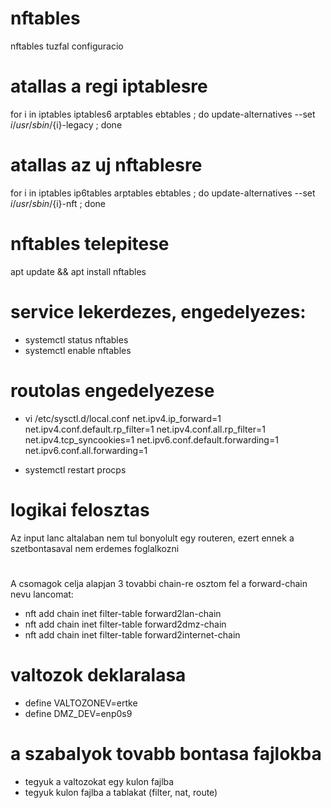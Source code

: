 # nftables
nftables tuzfal configuracio

# atallas a regi iptablesre
for i in iptables iptables6 arptables ebtables ; do update-alternatives --set ${i} /usr/sbin/${i}-legacy ; done

# atallas az uj nftablesre
for i in iptables ip6tables arptables ebtables ; do update-alternatives --set ${i} /usr/sbin/${i}-nft ; done

# nftables telepitese
apt update && apt install nftables

# service lekerdezes, engedelyezes:
- systemctl status nftables
- systemctl enable nftables

# routolas engedelyezese
- vi /etc/sysctl.d/local.conf
	net.ipv4.ip_forward=1
	net.ipv4.conf.default.rp_filter=1
	net.ipv4.conf.all.rp_filter=1
	net.ipv4.tcp_syncookies=1
    net.ipv6.conf.default.forwarding=1
	net.ipv6.conf.all.forwarding=1

- systemctl restart procps
# logikai felosztas
 Az input lanc altalaban nem tul bonyolult egy routeren, ezert ennek a szetbontasaval nem erdemes foglalkozni
#
A csomagok celja alapjan 3 tovabbi chain-re osztom fel a forward-chain nevu lancomat:
- nft add chain inet filter-table forward2lan-chain
- nft add chain inet filter-table forward2dmz-chain
- nft add chain inet filter-table forward2internet-chain

# valtozok deklaralasa
- define VALTOZONEV=ertke
- define DMZ_DEV=enp0s9

# a szabalyok tovabb bontasa fajlokba
- tegyuk a valtozokat egy kulon fajlba
- tegyuk kulon fajlba a tablakat (filter, nat, route)

